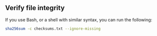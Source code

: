 <!-- GitHub will add a heading with one '#' that will contain the title. -->

## Verify file integrity <!-- markdownlint-disable-line first-line-heading -->

If you use Bash, or a shell with similar syntax, you can run the following:

```bash
sha256sum -c checksums.txt --ignore-missing
```
